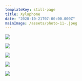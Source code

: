 ```yaml
---
templateKey: still-page
title: Xylophone
date: "2020-10-21T07:00:00.000Z"
mainImage: /assets/photo-11-.jpeg
---
```

<div class="lines-3"></div>

![](/assets/photo-33-.jpeg)

![](/assets/photo-15-.jpeg)

![](/assets/photo-31-.jpeg)



![](/assets/photo-30-.jpeg)

![](/assets/photo-23-.jpeg)



<div class="lines-1"></div>